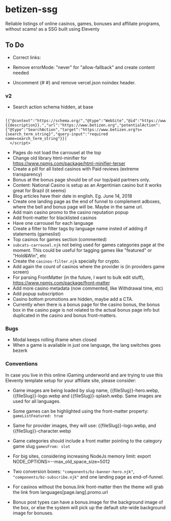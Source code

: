 # betizen-ssg

Reliable listings of online casinos, games, bonuses and affiliate programs, without scams! as a SSG built using Eleventy

## To Do

- Correct links:

- Remove errorMode: "never" for "allow-fallback" and create content needed
- Uncomment {# <meta name="robots" content="index,follow" /> #} and remove vercel.json noindex header.

### v2

- Search action schema hidden, at base

```<script type="application/ld+json">
              [{"@context":"https://schema.org/","@type":"WebSite","@id":"https://www.betizen.org#website","headline":"Betizen","name":"Betizen","description":"{{description}}.","url":"https://www.betizen.org","potentialAction":{"@type":"SearchAction","target":"https://www.betizen.org?s={search_term_string}","query-input":"required name=search_term_string"}}]
  </script>
```

- Pages do not load the carrousel at the top
- Change old library html-minifier for https://www.npmjs.com/package/html-minifier-terser
- Create a pill for all listed casinos with Paid reviews (extreme transparency)
- Bonus at the bonus page should be of our top/paid partners only.
- Content: National Casino is setup as an Argentinian casino but it works great for Brazil (it seems)
- Blog articles have their date in english. Eg. June 14, 2018
- Create one landing page as the end of funnel to complement adboxes, where the bell and bonus page will be. Maybe in the same url.
- Add main casino promo to the casino reputation popup
- Add front-matter for blacklisted casinos
- Have one carrousel for each language
- Create a filter to filter tags by language name insted of adding if statements (gameslist)
- Top casinos for games section (commented)
- `subcats-carrousel.njk` not being used for games categories page at the moment. This could be useful for tagging games like "featured" or "Hold&Win", etc
- Create the `casinos-filter.njk` specially for crypto.
- Add again the count of casinos where the provider is (in providers game screen)
- For parsing FrontMatter (in the future, I want to bulk edit stuff), https://www.npmjs.com/package/front-matter
- Add more casino metadata (now commented, like Withdrawal time, etc)
- Add popup subscription
- Casino bottom promotions are hidden, maybe add a CTA.
- Currently when there is a bonus page for the casino bonus, the bonus box in the casino page is not related to the actual bonus page info but duplicated in the casino and bonus front-matters.

### Bugs

- Modal keeps rolling iframe when closed
- When a game is available in just one language, the lang switches goes bezerk

### Conventions

In case you live in this online iGaming underworld and are trying to use this Eleventy template setup for your affiliate site, please consider:

- Game images are being loaded by slug name, {{fileSlug}}-hero.webp, {{fileSlug}}-logo.webp and {{fileSlug}}-splash.webp. Same images are used for all languages.
- Some games can be highlighted using the front-matter property: `gameListFeatured: true`
- Same for provider images, they will use: {{fileSlug}}-logo.webp, and {{fileSlug}}-character.webp
- Game categories should include a front matter pointing to the category game slug `gamesFrom: slot`

- For big sites, considering increasing NodeJs memory limit: export NODE_OPTIONS=--max_old_space_size=5012

- Two conversion boxes: `"components/bz-banner-hero.njk"`, `"components/bz-subscribe.njk"` and one landing page as end-of-funnel.
- For casinos without the bonus.link front-matter then the theme will grab the link from languages[page.lang].promo.url

- Bonus post types can have a bonus.image for the background image of the box, or else the system will pick up the default site-wide background image for bonuses.
